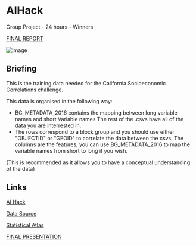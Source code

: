 # AIHack
Group Project - 24 hours - Winners

[FINAL REPORT](https://github.com/leonwu4951/AIHack/blob/master/AI_HACK.pdf)


![image](https://github.com/leonwu4951/AIHack/blob/master/poster.jpg)

## Briefing

This is the training data needed for the California Socioeconomic Correlations challenge.

This data is organised in the following way: 

- BG_METADATA_2016 contains the mapping between long variable names and short Variable names
The rest of the .csvs have all of the data you are interrested in. 
- The rows correspond to a block group and you should use either "OBJECTID" or "GEOID" to correlate the data
between the csvs. The columns are the features, you can use BG_METADATA_2016 to map the variable names from 
short to long if you wish.

(This is recommended as it allows you to have a conceptual understanding of the data)

## Links

[AI Hack](http://aihack.org/)

[Data Source](https://www.census.gov/geo/maps-data/data/tiger.html)

[Statistical Atlas](https://statisticalatlas.com/state/California/Overview)

[FINAL PRESENTATION](https://github.com/leonwu4951/AIHack/blob/master/AI%20Hack%20Presentation.pptx)
